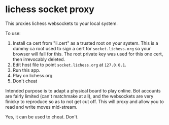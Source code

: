 # lichess socket proxy

This proxies lichess websockets to your local system.

To use:

1. Install ca cert from "li.cert" as a trusted root on your system. This is a dummy ca root used to sign a cert for `socket.lichess.org` so your browser will fall for this. The root private key was used for this one cert, then irrevocably deleted.
2. Edit host file to point `socket.lichess.org` at `127.0.0.1`.
3. Run this app.
4. Play on lichess.org
5. Don't cheat

Intended purpose is to adapt a physical board to play online. Bot accounts are fairly limited (can't matchmake at all), and the websockets are very finicky to reproduce so as to not get cut off. This will proxy and allow you to read and write moves mid-stream.

Yes, it can be used to cheat. Don't.